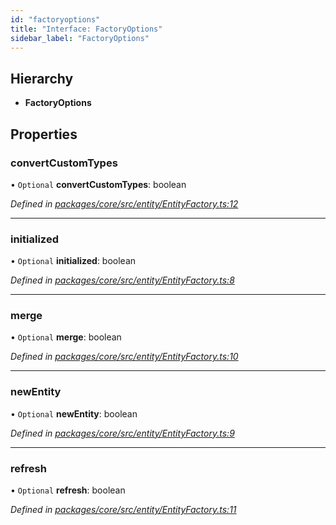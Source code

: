 ```yaml
---
id: "factoryoptions"
title: "Interface: FactoryOptions"
sidebar_label: "FactoryOptions"
---
```


## Hierarchy

* **FactoryOptions**

## Properties

### convertCustomTypes

• `Optional` **convertCustomTypes**: boolean

*Defined in [packages/core/src/entity/EntityFactory.ts:12](https://github.com/mikro-orm/mikro-orm/blob/8766baa31/packages/core/src/entity/EntityFactory.ts#L12)*

___

### initialized

• `Optional` **initialized**: boolean

*Defined in [packages/core/src/entity/EntityFactory.ts:8](https://github.com/mikro-orm/mikro-orm/blob/8766baa31/packages/core/src/entity/EntityFactory.ts#L8)*

___

### merge

• `Optional` **merge**: boolean

*Defined in [packages/core/src/entity/EntityFactory.ts:10](https://github.com/mikro-orm/mikro-orm/blob/8766baa31/packages/core/src/entity/EntityFactory.ts#L10)*

___

### newEntity

• `Optional` **newEntity**: boolean

*Defined in [packages/core/src/entity/EntityFactory.ts:9](https://github.com/mikro-orm/mikro-orm/blob/8766baa31/packages/core/src/entity/EntityFactory.ts#L9)*

___

### refresh

• `Optional` **refresh**: boolean

*Defined in [packages/core/src/entity/EntityFactory.ts:11](https://github.com/mikro-orm/mikro-orm/blob/8766baa31/packages/core/src/entity/EntityFactory.ts#L11)*
